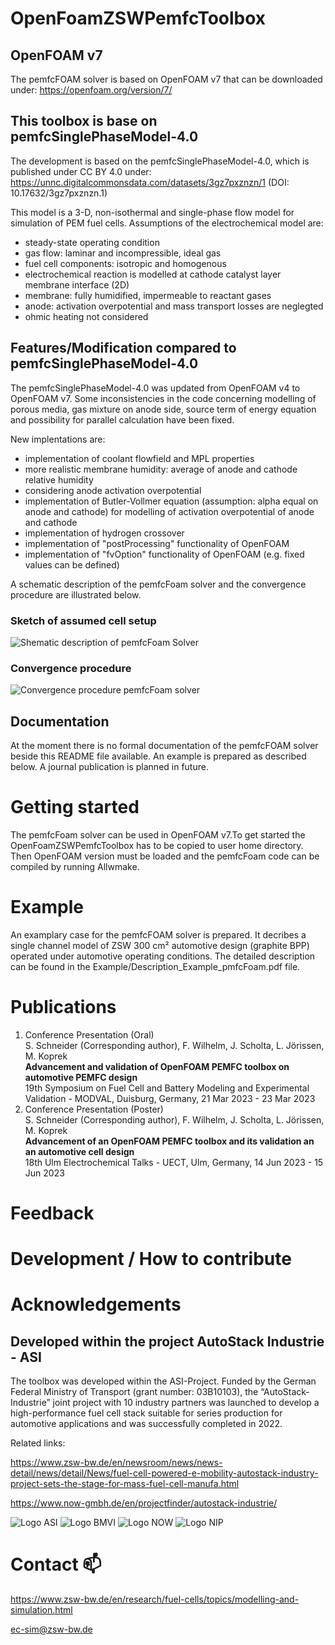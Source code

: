 # OpenFoamZSWPemfcToolbox

## OpenFOAM v7
The pemfcFOAM solver is based on OpenFOAM v7 that can be downloaded under: https://openfoam.org/version/7/


## This toolbox is base on pemfcSinglePhaseModel-4.0

The development is based on the pemfcSinglePhaseModel-4.0, which is published under CC BY 4.0 under: https://unnc.digitalcommonsdata.com/datasets/3gz7pxznzn/1 (DOI: 10.17632/3gz7pxznzn.1)

This model is a 3-D, non-isothermal and single-phase flow model for simulation of PEM fuel cells. Assumptions of the electrochemical model are:
- steady-state operating condition
- gas flow: laminar and incompressible, ideal gas
- fuel cell components: isotropic and homogenous
- electrochemical reaction is modelled at cathode catalyst layer membrane interface (2D)
- membrane: fully humidified, impermeable to reactant gases
- anode: activation overpotential and mass transport losses are neglegted
- ohmic heating not considered 


## Features/Modification compared to pemfcSinglePhaseModel-4.0
The pemfcSinglePhaseModel-4.0 was updated from OpenFOAM v4 to OpenFOAM v7. Some inconsistencies in the code concerning modelling of porous media, gas mixture on anode side, source term of energy equation and possibility for parallel calculation have been fixed.

New implentations are:
- implementation of coolant flowfield and MPL properties
- more realistic membrane humidity: average of anode and cathode relative humidity
- considering anode activation overpotential
- implementation of Butler-Vollmer equation (assumption: alpha equal on anode and cathode) for modelling of activation overpotential of anode and cathode
- implementation of hydrogen crossover
- implementation of "postProcessing" functionality of OpenFOAM
- implementation of "fvOption" functionality of OpenFOAM (e.g. fixed values can be defined)

A schematic description of the pemfcFoam solver and the convergence procedure are illustrated below.

### Sketch of assumed cell setup
![Shematic description of pemfcFoam Solver](schematicDescription_pemfcFoam.png)

### Convergence procedure
![Convergence procedure pemfcFoam solver](Convergence_procedure_pemfcFoam.png)

## Documentation
At the moment there is no formal documentation of the pemfcFOAM solver beside this README file available. An example is prepared as described below. A journal publication is planned in future.

# Getting started
The pemfcFoam solver can be used in OpenFOAM v7.To get started the OpenFoamZSWPemfcToolbox has to be copied to user home directory. Then OpenFOAM version must be loaded and the pemfcFoam code can be compiled by running Allwmake. 

# Example
An examplary case for the pemfcFOAM solver is prepared. It decribes a single channel model of ZSW 300 cm² automotive design (graphite BPP) operated under automotive operating conditions. The detailed description can be found in the Example/Description_Example_pmfcFoam.pdf file.

# Publications

1. Conference Presentation (Oral) <br />
   S. Schneider (Corresponding author), F. Wilhelm, J. Scholta, L. Jörissen, M. Koprek  <br />
   **Advancement and validation of OpenFOAM PEMFC toolbox on automotive PEMFC design** <br />
   19th Symposium on Fuel Cell and Battery Modeling and Experimental Validation - MODVAL, Duisburg, Germany, 21 Mar 2023 - 23 Mar 2023
2. Conference Presentation (Poster)  <br />
   S. Schneider (Corresponding author), F. Wilhelm, J. Scholta, L. Jörissen, M. Koprek  <br />
   **Advancement of an OpenFOAM PEMFC toolbox and its validation an an automotive cell design** <br />
   18th Ulm Electrochemical Talks - UECT, Ulm, Germany, 14 Jun 2023 - 15 Jun 2023
  



# Feedback


# Development / How to contribute

<!---
--- ? Include links to speparate files ("Contribution guidelines" and "Roadmap") ? ---
--->

# Acknowledgements

## Developed within the project AutoStack Industrie - ASI

The toolbox was developed within the ASI-Project. Funded by the German Federal Ministry of Transport (grant number: 03B10103), the “AutoStack-Industrie” joint project with 10 industry partners was launched to develop a high-performance fuel cell stack suitable for series production for automotive applications and was successfully completed in 2022.

Related links:

https://www.zsw-bw.de/en/newsroom/news/news-detail/news/detail/News/fuel-cell-powered-e-mobility-autostack-industry-project-sets-the-stage-for-mass-fuel-cell-manufa.html

https://www.now-gmbh.de/en/projectfinder/autostack-industrie/

![Logo ASI](ASI.png) ![Logo BMVI](BMVI.png) ![Logo NOW](NOW.png) ![Logo NIP](NIP.png)

<!---
## Funding

## Cotributors

# Copyright and License

## OpenFOAM Licence (GPLv3)
"OpenFOAM is distributed by the OpenFOAM Foundation and is freely available and open source, licensed under the GNU General Public Licence.

There are two main elements to the GPL, designed to prevent open source software being exploited by their inclusion within non-free, closed sourced software products:

1. Software that includes source code licensed under the GPL inherits the GPL licence.
2. If compiled binaries of software licensed under GPL are distributed, the source code must also be made available by the distributor.

These aspects of the licence discourage exploitation, because if a closed sourced software product that includes open source software is sold for a fee, anyone purchasing the product could demand the source code and redistribute it for free.

Apart from this, the licence is designed to offer freedom, in particular it does not force users of the software to make modifications or developments publicly available. That means that software such as OpenFOAM can be used as the basis of in-house software." [https://openfoam.org/licence/]
--->

# Contact 📫

https://www.zsw-bw.de/en/research/fuel-cells/topics/modelling-and-simulation.html

ec-sim@zsw-bw.de
